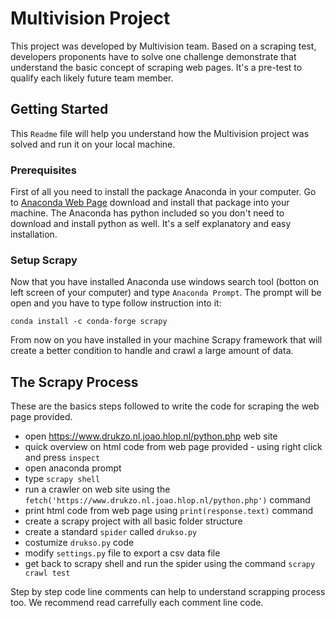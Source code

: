 # Multivision Project

This project was developed by Multivision team. Based on a scraping test, developers proponents have to solve one challenge demonstrate that understand the basic concept of scraping web pages. It's a pre-test to qualify each likely future team member.


## Getting Started

This `Readme` file will help you understand how the Multivision project was solved and run it on your local machine.


### Prerequisites

First of all you need to install the package Anaconda in your computer. Go to [Anaconda Web Page](https://www.anaconda.com/) download and install that package into your machine. The Anaconda has python included so you don't need to download and install python as well. It's a self explanatory and easy installation.


### Setup Scrapy

Now that you have installed Anaconda use windows search tool (botton on left screen of your computer) and type `Anaconda Prompt`. The prompt will be open and you have to type follow instruction into it:

```
conda install -c conda-forge scrapy
```
From now on you have installed in your machine Scrapy framework that will create a better condition to handle and crawl a large amount of data.


## The Scrapy Process

These are the basics steps followed to write the code for scraping the web page provided.

* open https://www.drukzo.nl.joao.hlop.nl/python.php web site
* quick overview on html code from web page provided - using right click and press `inspect`
* open anaconda prompt
* type `scrapy shell`
* run a crawler on web site using the `fetch('https://www.drukzo.nl.joao.hlop.nl/python.php')` command
* print html code from web page using `print(response.text)` command
* create a scrapy project with all basic folder structure
* create a standard `spider` called `drukso.py`
* costumize `drukso.py` code
* modify `settings.py` file to export a csv data file
* get back to scrapy shell and run the spider using the command `scrapy crawl test`

Step by step code line comments can help to understand scrapping process too. We recommend read carrefully each comment line code. 

